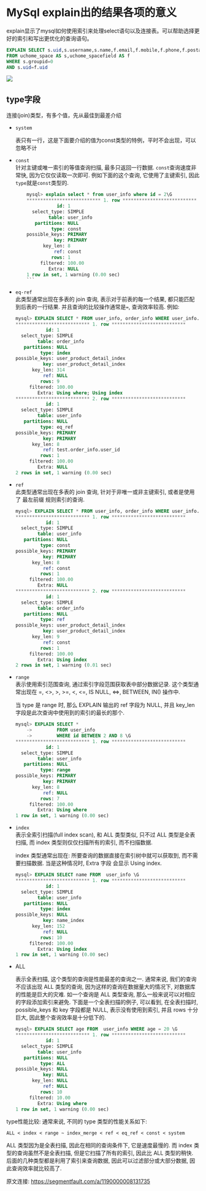 # MySql explain出的结果各项的意义

explain显示了mysql如何使用索引来处理select语句以及连接表。可以帮助选择更好的索引和写出更优化的查询语句。

```sql
EXPLAIN SELECT s.uid,s.username,s.name,f.email,f.mobile,f.phone,f.postalcode,f.address
FROM uchome_space AS s,uchome_spacefield AS f
WHERE s.groupid=0
AND s.uid=f.uid
```

![](https://github.com/johnxue2013/docs/blob/master/images/explain.png)

## type字段
连接(join)类型，有多个值，先从最佳到最差介绍

- `system`  

	表只有一行，这是下面要介绍的值为const类型的特例，平时不会出现，可以忽略不计
	
- `const`  
	针对主键或唯一索引的等值查询扫描, 最多只返回一行数据. `const`查询速度非常快, 因为它仅仅读取一次即可.
    例如下面的这个查询, 它使用了主键索引, 因此 `type`就是`const`类型的.
    
    ```sql
    	mysql> explain select * from user_info where id = 2\G
        *************************** 1. row ***************************
                   id: 1
          select_type: SIMPLE
                table: user_info
           partitions: NULL
                 type: const
        possible_keys: PRIMARY
                  key: PRIMARY
              key_len: 8
                  ref: const
                 rows: 1
             filtered: 100.00
                Extra: NULL
        1 row in set, 1 warning (0.00 sec)
    	```
- `eq-ref`  
	此类型通常出现在多表的 join 查询, 表示对于前表的每一个结果, 都只能匹配到后表的一行结果. 并且查询的比较操作通常是`=`, 查询效率较高. 例如:
	
	```sql
	mysql> EXPLAIN SELECT * FROM user_info, order_info WHERE user_info.id = order_info.user_id\G
    *************************** 1. row ***************************
               id: 1
      select_type: SIMPLE
            table: order_info
       partitions: NULL
             type: index
    possible_keys: user_product_detail_index
              key: user_product_detail_index
          key_len: 314
              ref: NULL
             rows: 9
         filtered: 100.00
            Extra: Using where; Using index
    *************************** 2. row ***************************
               id: 1
      select_type: SIMPLE
            table: user_info
       partitions: NULL
             type: eq_ref
    possible_keys: PRIMARY
              key: PRIMARY
          key_len: 8
              ref: test.order_info.user_id
             rows: 1
         filtered: 100.00
            Extra: NULL
    2 rows in set, 1 warning (0.00 sec)
	```
    
- `ref`  
	此类型通常出现在多表的 join 查询, 针对于非唯一或非主键索引, 或者是使用了 最左前缀 规则索引的查询.
	
	```sql
	mysql> EXPLAIN SELECT * FROM user_info, order_info WHERE user_info.id = order_info.user_id AND order_info.user_id = 5\G
    *************************** 1. row ***************************
               id: 1
      select_type: SIMPLE
            table: user_info
       partitions: NULL
             type: const
    possible_keys: PRIMARY
              key: PRIMARY
          key_len: 8
              ref: const
             rows: 1
         filtered: 100.00
            Extra: NULL
    *************************** 2. row ***************************
               id: 1
      select_type: SIMPLE
            table: order_info
       partitions: NULL
             type: ref
    possible_keys: user_product_detail_index
              key: user_product_detail_index
          key_len: 9
              ref: const
             rows: 1
         filtered: 100.00
            Extra: Using index
    2 rows in set, 1 warning (0.01 sec)
	```

- `range`  
   表示使用索引范围查询, 通过索引字段范围获取表中部分数据记录. 这个类型通常出现在 =, <>, >, >=, <, <=, IS NULL, <=>, BETWEEN, IN() 操作中.  
   
   当 type 是 range 时, 那么 EXPLAIN 输出的 ref 字段为 NULL, 并且 key_len 字段是此次查询中使用到的索引的最长的那个.
	
	```sql
	mysql> EXPLAIN SELECT *
        ->         FROM user_info
        ->         WHERE id BETWEEN 2 AND 8 \G
    *************************** 1. row ***************************
               id: 1
      select_type: SIMPLE
            table: user_info
       partitions: NULL
             type: range
    possible_keys: PRIMARY
              key: PRIMARY
          key_len: 8
              ref: NULL
             rows: 7
         filtered: 100.00
            Extra: Using where
    1 row in set, 1 warning (0.00 sec)
	```
	
- `index`  
   表示全索引扫描(full index scan), 和 ALL 类型类似, 只不过 ALL 类型是全表扫描, 而 index 类型则仅仅扫描所有的索引, 而不扫描数据.
   
   index 类型通常出现在: 所要查询的数据直接在索引树中就可以获取到, 而不需要扫描数据. 当是这种情况时, Extra 字段 会显示 Using index.

	```sql
	mysql> EXPLAIN SELECT name FROM  user_info \G
    *************************** 1. row ***************************
               id: 1
      select_type: SIMPLE
            table: user_info
       partitions: NULL
             type: index
    possible_keys: NULL
              key: name_index
          key_len: 152
              ref: NULL
             rows: 10
         filtered: 100.00
            Extra: Using index
    1 row in set, 1 warning (0.00 sec)
	```
- ALL  

	表示全表扫描, 这个类型的查询是性能最差的查询之一. 通常来说, 我们的查询不应该出现 ALL 类型的查询, 因为这样的查询在数据量大的情况下, 对数据库的性能是巨大的灾难. 如一个查询是 ALL 类型查询, 那么一般来说可以对相应的字段添加索引来避免.
	下面是一个全表扫描的例子, 可以看到, 在全表扫描时, possible_keys 和 key 字段都是 NULL, 表示没有使用到索引, 并且 rows 十分巨大, 因此整个查询效率是十分低下的.
	
	```sql
	mysql> EXPLAIN SELECT age FROM  user_info WHERE age = 20 \G
    *************************** 1. row ***************************
               id: 1
      select_type: SIMPLE
            table: user_info
       partitions: NULL
             type: ALL
    possible_keys: NULL
              key: NULL
          key_len: NULL
              ref: NULL
             rows: 10
         filtered: 10.00
            Extra: Using where
    1 row in set, 1 warning (0.00 sec)
	```

type性能比较:
通常来说, 不同的 type 类型的性能关系如下:
```
ALL < index < range ~ index_merge < ref < eq_ref < const < system
```
ALL 类型因为是全表扫描, 因此在相同的查询条件下, 它是速度最慢的.
而 index 类型的查询虽然不是全表扫描, 但是它扫描了所有的索引, 因此比 ALL 类型的稍快.
后面的几种类型都是利用了索引来查询数据, 因此可以过滤部分或大部分数据, 因此查询效率就比较高了.

原文连接: https://segmentfault.com/a/1190000008131735